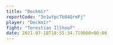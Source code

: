 ```yaml
---
title: "Deckmír"
reportCode: "3n1wYpcTb84QrmFj"
player: "Deckmír"
fight: "Terestian Illhoof"
date: 2021-07-18T18:55:34.719000+00:00
---
```


